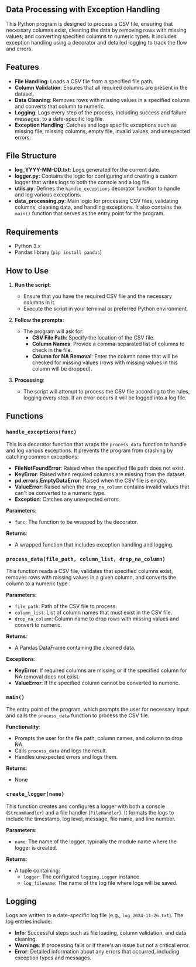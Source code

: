 ## **Data Processing with Exception Handling**

This Python program is designed to process a CSV file, ensuring that necessary columns exist, cleaning the data by removing rows with missing values, and converting specified columns to numeric types. It includes exception handling using a decorator and detailed logging to track the flow and errors.

## **Features**
- **File Handling**: Loads a CSV file from a specified file path.
- **Column Validation**: Ensures that all required columns are present in the dataset.
- **Data Cleaning**: Removes rows with missing values in a specified column and converts that column to numeric.
- **Logging**: Logs every step of the process, including success and failure messages, to a date-specific log file.
- **Exception Handling**: Catches and logs specific exceptions such as missing file, missing columns, empty file, invalid values, and unexpected errors.

## **File Structure**
- **log_YYYY-MM-DD.txt**: Logs generated for the current date.
- **logger.py**: Contains the logic for configuring and creating a custom logger that writes logs to both the console and a log file.
- **utils.py**: Defines the `handle_exceptions` decorator function to handle and log various exceptions.
- **data_processing.py**: Main logic for processing CSV files, validating columns, cleaning data, and handling exceptions. It also contains the `main()` function that serves as the entry point for the program.

## **Requirements**
- Python 3.x
- Pandas library (`pip install pandas`)

## **How to Use**

1. **Run the script**:
   - Ensure that you have the required CSV file and the necessary columns in it.
   - Execute the script in your terminal or preferred Python environment.

2. **Follow the prompts**:
   - The program will ask for:
     - **CSV File Path**: Specify the location of the CSV file.
     - **Column Names**: Provide a comma-separated list of columns to check in the file.
     - **Column for NA Removal**: Enter the column name that will be checked for missing values (rows with missing values in this column will be dropped).
    
3. **Processing**:
   - The script will attempt to process the CSV file according to the rules, logging every step. If an error occurs it will be logged into a log file.

## **Functions**

### **`handle_exceptions(func)`**
This is a decorator function that wraps the `process_data` function to handle and log various exceptions. It prevents the program from crashing by catching common exceptions:

- **FileNotFoundError**: Raised when the specified file path does not exist.
- **KeyError**: Raised when required columns are missing from the dataset.
- **pd.errors.EmptyDataError**: Raised when the CSV file is empty.
- **ValueError**: Raised when the `drop_na_column` contains invalid values that can't be converted to a numeric type.
- **Exception**: Catches any unexpected errors.

**Parameters**:
- `func`: The function to be wrapped by the decorator.

**Returns**:
- A wrapped function that includes exception handling and logging.

### **`process_data(file_path, column_list, drop_na_column)`**
This function reads a CSV file, validates that specified columns exist, removes rows with missing values in a given column, and converts the column to a numeric type.

**Parameters**:
- `file_path`: Path of the CSV file to process.
- `column_list`: List of column names that must exist in the CSV file.
- `drop_na_column`: Column name to drop rows with missing values and convert to numeric.

**Returns**:
- A Pandas DataFrame containing the cleaned data.

**Exceptions**:
- **KeyError**: If required columns are missing or if the specified column for NA removal does not exist.
- **ValueError**: If the specified column cannot be converted to numeric.

### **`main()`**
The entry point of the program, which prompts the user for necessary input and calls the `process_data` function to process the CSV file.

**Functionality**:
- Prompts the user for the file path, column names, and column to drop NA.
- Calls `process_data` and logs the result.
- Handles unexpected errors and logs them.

**Returns**:
- None

### **`create_logger(name)`**
This function creates and configures a logger with both a console (`StreamHandler`) and a file handler (`FileHandler`). It formats the logs to include the timestamp, log level, message, file name, and line number.

**Parameters**:
- `name`: The name of the logger, typically the module name where the logger is created.

**Returns**:
- A tuple containing:
  - `logger`: The configured `logging.Logger` instance.
  - `log_filename`: The name of the log file where logs will be saved.

## **Logging**
Logs are written to a date-specific log file (e.g., `log_2024-11-26.txt`). The log entries include:
- **Info**: Successful steps such as file loading, column validation, and data cleaning.
- **Warnings**: If processing fails or if there's an issue but not a critical error.
- **Error**: Detailed information about any errors that occurred, including exception types and messages.

